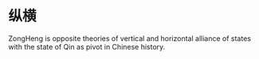 # 纵横

ZongHeng is opposite theories of vertical and horizontal alliance of states with the state of Qin as pivot in Chinese history.
